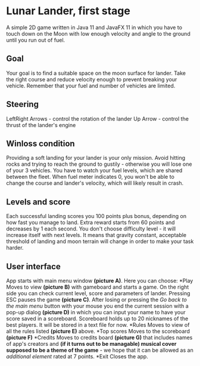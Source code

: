 # Lunar Lander, first stage

A simple 2D game written in Java 11 and JavaFX 11 in which you
have to touch down on the Moon with low enough velocity and
angle to the ground until you run out of fuel.

## Goal
Your goal is to find a suitable space on the moon surface for lander. Take the right course and reduce velocity enough to prevent breaking your vehicle. Remember that your fuel and number of vehicles are limited.

## Steering
LeftRight Arrows - control the rotation of the lander
Up Arrow - control the thrust of the lander's engine

## Winloss condition
Providing a soft landing for your lander is your only mission. Avoid hitting rocks and trying to reach the ground to gustily - otherwise you will lose one of your 3 vehicles. You have to watch your fuel levels, which are shared between the fleet. When fuel meter indicates 0, you won't be able to change the course and lander's velocity, which will likely result in crash.

## Levels and score
Each successful landing scores you 100 points plus bonus, depending on how fast you manage to land. Extra reward starts from 60 points and decreases by 1 each second. 
You don't choose difficulty level - it will increase itself with next levels. It means that gravity constant, acceptable threshold of landing and moon terrain will change in order to make your task harder. 

## User interface
App starts with main menu window **(picture A)**. Here you can choose:
*Play
 Moves to view **(picture B)** with gameboard and starts a game. On the right side you can check current level, score and parameters of 
 lander. Pressing ESC pauses the game **(picture C)**. 
 After losing or pressing the *Go back to the main menu* button with your mouse you end the current session with a pop-up dialog **(picture  D)** in which you can input your name  to have your score saved in a scoreboard. 
 Scoreboard holds up to 20 nicknames of the best players. It will be stored in a text file for now.
*Rules
 Moves to view of all the rules listed **(picture E)** above.
*Top scores
 Moves to the scoreboard **(picture F)**
*Credits
 Moves to credits board **(picture G)** that includes names of app's creators and **(if it turns out to be managable) musical cover  supposed  to be a theme of the game** - we  hope that it can be allowed as an *additional element* rated at 7 points. 
*Exit
 Closes the app.
